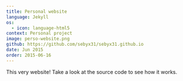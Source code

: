 ```yaml
---
title: Personal website
language: Jekyll
os:
  - icon: language-html5
context: Personal project
image: perso-website.png
github: https://github.com/sebyx31/sebyx31.github.io
date: Jun 2015
order: 2015-06-16
---
```


This very website! Take a look at the source code to see how it works.
